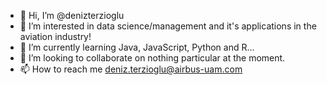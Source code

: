 - 👋 Hi, I’m @denizterzioglu
- 👀 I’m interested in data science/management and it's applications in the aviation industry!
- 🌱 I’m currently learning Java, JavaScript, Python and R...
- 💞️ I’m looking to collaborate on nothing particular at the moment.
- 📫 How to reach me deniz.terzioglu@airbus-uam.com

<!---
denizterzioglu/denizterzioglu is a ✨ special ✨ repository because its `README.md` (this file) appears on your GitHub profile.
You can click the Preview link to take a look at your changes.
--->
